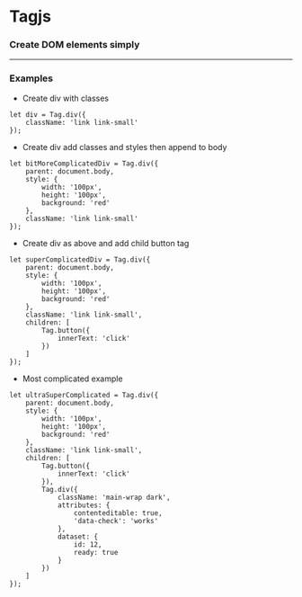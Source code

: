 # Tagjs
### Create DOM elements simply

---

### Examples

- Create div with classes
```
let div = Tag.div({
    className: 'link link-small'
});
```

- Create div add classes and styles then append to body
```
let bitMoreComplicatedDiv = Tag.div({
    parent: document.body,
    style: {
        width: '100px',    
        height: '100px',
        background: 'red'
    },
    className: 'link link-small'
});
```

- Create div as above and add child button tag
```
let superComplicatedDiv = Tag.div({
    parent: document.body,
    style: {
        width: '100px',    
        height: '100px',
        background: 'red'
    },
    className: 'link link-small',
    children: [
        Tag.button({
            innerText: 'click'
        })
    ]
});
```

- Most complicated example
```
let ultraSuperComplicated = Tag.div({
    parent: document.body,
    style: {
        width: '100px',    
        height: '100px',
        background: 'red'
    },
    className: 'link link-small',
    children: [
        Tag.button({
            innerText: 'click'
        }),
        Tag.div({
            className: 'main-wrap dark',
            attributes: {
                contenteditable: true,
                'data-check': 'works'
            },
            dataset: {
                id: 12,
                ready: true
            }
        })
    ]
});
```
